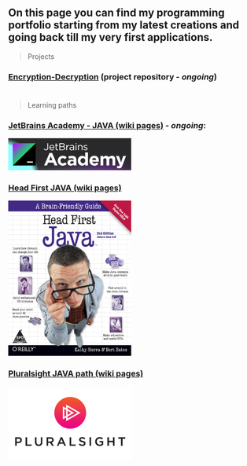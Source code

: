 ## On this page you can find my programming portfolio starting from my latest creations and going back till my very first applications.

> Projects
### [Encryption-Decryption](https://github.com/Kamil-Jankowski/Encryption-Decryption) (project repository - _ongoing_)

#
> Learning paths
### [JetBrains Academy - JAVA (wiki pages)](jet_brains.md) - _ongoing_:
 <img src="academy.png" alt="book_cover" width="250"/>
 <br>
 
### [Head First JAVA (wiki pages)](head_first_java.md)
 <img src="819TQgUGNsL.jpg" alt="book_cover" width="250"/>
 <br>

### [Pluralsight JAVA path (wiki pages)](pluralsight.md)
  <img src="PS_logo_F-11.png" alt="course_icon" width="250"/>
